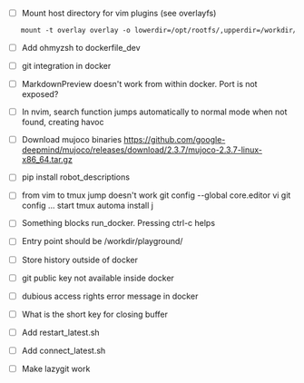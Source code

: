 - [ ] Mount host directory for vim plugins (see overlayfs)
```dockerfile
   mount -t overlay overlay -o lowerdir=/opt/rootfs/,upperdir=/workdir/armchroot-upper/,workdir=/workdir/armchroot-work/ /workdir/armchroot
```

- [ ] Add ohmyzsh to dockerfile_dev
- [ ] git integration in docker
- [ ] MarkdownPreview doesn't work from within docker. Port is not exposed?
- [ ] In nvim, search function jumps automatically to normal mode when not found, creating havoc
- [ ] Download mujoco binaries https://github.com/google-deepmind/mujoco/releases/download/2.3.7/mujoco-2.3.7-linux-x86_64.tar.gz
- [ ] pip install robot_descriptions
- [ ] from vim to tmux jump doesn't work
git config --global core.editor vi
git config ...
start tmux automa
install j

- [ ] Something blocks run_docker. Pressing ctrl-c helps
- [ ] Entry point should be /workdir/playground/
- [ ] Store history outside of docker
- [ ] git public key not available inside docker
- [ ] dubious access rights error message in docker
- [ ] What is the short key for closing buffer
- [ ] Add restart_latest.sh 
- [ ] Add connect_latest.sh 
- [ ] Make lazygit work
